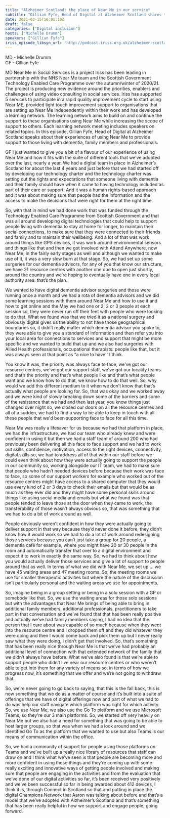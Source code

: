 ```yaml
---
title: "Alzheimer Scotland: the place of Near Me in our service"
subtitle: "Gillian Fyfe, Head of Digital at Alzheimer Scotland shares the organisation's experience of using Near Me video consulting"
date: 2021-03-15T16:01:10Z
draft: false
categories: ["Digital inclusion"]
hosts: ["Michelle Drumm"]
speakers: ["Gillian Fyfe"]
iriss_episode_libsyn_url: "http://podcast.iriss.org.uk/alzheimer-scotland-the-place-of-near-me-in-our-service"
---
```

MD - Michelle Drumm  
GF - Gillian Fyfe  

MD Near Me in Social Services is a project Iriss has been leading in partnership with the NHS Near Me team and the Scottish Government Technology Enabled Care Programme over the autumn/winter of 2020/21. The project is producing new evidence around the priorities, enablers and challenges of using video consulting in social services. Iriss has supported 5 services to participate in a rapid quality improvement cycle to start using Near ME, provided light touch improvement support to organisations that are setting up Near Me independently within their work and has developed a learning network. The learning network aims to build on and continue the support to these organisations using Near Me while increasing the scope of support to others. Each learning network meeting includes speakers on related topics. In this episode, Gillian Fyfe, Head of Digital at Alzheimer Scotland speaks about their experiences of using Near Me to provide support to those living with dementia, family members and professionals.

GF I just wanted to give you a bit of a flavour of our experience of using Near Me and how it fits with the suite of different tools that we’ve adopted over the last, nearly a year. We had a digital team in place in Alzheimer’s Scotland for about the last 4 years and just before that we had started off by developing our technology charter and the technology charter was setting out the rights and expectations that someone living with dementia and their family should have when it came to having technology included as part of their care or support. And it was a human rights-based approach and it was about making sure that people had the information and the access to make the decisions that were right for them at the right time.

So, with that in mind we had done work that was funded through the Technology Enabled Care Programme from Scottish Government and that was all around developing digital technologies that could help to support people living with dementia to stay at home for longer, to maintain their social connections, to make sure that they were connected to their friends and family and to maintain their wellbeing. And a lot of that was work around things like GPS devices, it was work around environmental sensors and things like that and then we got involved with Attend Anywhere, now Near Me, in the fairly early stages as well and although we wanted to make use of it, it was a very slow burn at that stage. So, we had set up some surgeries for our dementia advisors, for any of you that know our structure, we have 21 resource centres with another one due to open just shortly, around the country and we’re hoping to eventually have one in every local authority area: that’s the plan.

We wanted to have digital dementia advisor surgeries and those were running once a month and we had a rota of dementia advisors and we did some learning sessions with them around Near Me and how to use it and how to get online and the May we had one or 2, 2 or 3 people at each session so, they were never run off their feet with people who were looking to do that. What we found was that we tried it as a national surgery and obviously digital gives us the ability to not have those geographical boundaries so, it didn’t really matter which dementia advisor you spoke to, they were able to give you a standard of information and then refer you into your local area for connections to services and support that might be more specific and we wanted to build that up and we also had surgeries with Allied Health professionals, occupational therapists: people like that, but it was always seen at that point as “a nice to have'' I think.

You know it was, the priority was always face to face, we’ve got our resource centres, we’ve got our support staff, we’ve got our locality teams and that’s the priority and that’s what people like and that’s what people want and we know how to do that, we know how to do that well. So, why would we add this different medium to it when we don’t know that that’s actually what people are looking for. So, that was okay and we worked away and we were kind of slowly breaking down some of the barriers and some of the resistance that we had and then last year, you know things just changed over night so, we closed our doors on all the resource centres and all of a sudden, we had to find a way to be able to keep in touch with all these people that we'd been supporting face to face for all this time.

Near Me was really a lifesaver for us because we had that platform in place, we had the infrastructure, we had our team who already knew and were confident in using it but then we had a staff team of around 200 who had previously been delivering all this face to face support and we had to work out skills, confidence, motivation, access to the right devices, connectivity, digital skills so, we had to address all of that within our staff before we could even think about how they were actually going to support the people in our community so, working alongside our IT team, we had to make sure that people who hadn’t needed devices before because their work was face to face, so some of our support workers for example who worked out of the resource centres might have access to a shared computer that they would use every kind of 2 or 3 days to check their emails but that would be as much as they ever did and they might have some personal skills around things like using social media and emails but what we found was that people tended to leave those at the door when they came to work, the transferability of those wasn’t always obvious so, that was something that we had to do a bit of work around as well.

People obviously weren’t confident in how they were actually going to deliver support in that way because they’d never done it before, they didn’t know how it would work so we had to do a lot of work around redesigning those services because you can’t just take a group for 20 people, a dementia café for example, where you might have 20 or 30 people in the room and automatically transfer that over to a digital environment and expect it to work in exactly the same way. So, we had to think about how you would actually deliver those services and give a lot of support to people around that as well. In terms of what we did with Near Me, we set up … we have 45 waiting areas and 47 meeting rooms. So, the meeting rooms we use for smaller therapeutic activities but where the nature of the discussion isn’t particularly personal and the waiting areas we use for appointments.

So, imagine being in a group setting or being in a solo session with a GP or somebody like that. So, we use the waiting areas for those solo sessions but with the advantages that Near Me brings of being able to bring in additional family members, additional professionals, practitioners to take part in that conversation and we’ve found that that has been really positive and actually we’ve had family members saying, I had no idea that the person that I care about was capable of so much because when they went into the resource centre and I dropped them off and they did whatever they were doing and then I would come back and pick them up but I never really saw what they were doing, I didn’t get that involved. So, that’s something that has been really nice through Near Me is that we’ve had probably an additional level of connection with that extended network of the family that we didn’t always have before. What we’ve also found is that we’re able to support people who didn’t live near our resource centres or who weren’t able to get into them for any variety of means so, in terms of how we progress now, it’s something that we offer and we’re not going to withdraw that.

So, we’re never going to go back to saying, that this is the fall back, this is now something that we do as a matter of course and it’s built into a suite of offerings that we have of digital offerings now and part of what we had to do was help our staff navigate which platform was right for which activity. So, we use Near Me, we also use the Go To platform and we use Microsoft Teams, so they're our 3 main platforms. So, we started off very heavily on Near Me but we also had a need for something that was going to be able to host larger groups, so that was when we had a look around and we identified Go To as the platform that we wanted to use but also Teams is our means of communication within the office.

So, we had a community of support for people using those platforms on Teams and we’ve built up a really nice library of resources that staff can draw on and I think what we’ve seen is that people are becoming more and more confident in using these things and they’re coming up with some really exciting and innovative ways of getting people involved and making sure that people are engaging in the activities and from the evaluation that we’ve done of our digital activities so far, it’s been received very positively and we’ve been successful so far in being awarded about 412 devices, I think it is, through Connect in Scotland so that and putting in place the digital Champions Network that Aaron was talking about before and that’s a model that we’ve adopted with Alzheimer’s Scotland and that’s something that has been really helpful in how we support and engage people, going forward.
